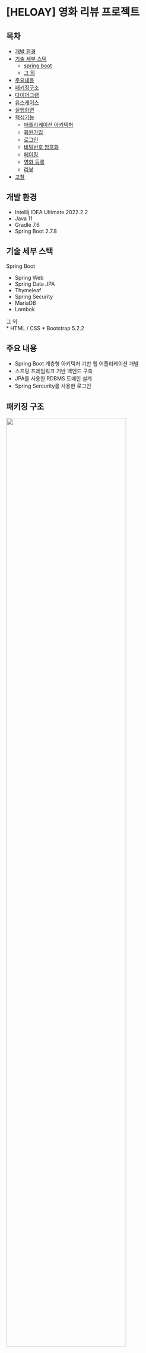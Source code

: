 # [HELOAY] 영화 리뷰 프로젝트

## 목차
- [개발 환경](#환경)
- [기술 세부 스택](#스택)
  + [spring boot](#spring)
  + [그 외](#그외)
- [주요내용](#내용)
- [패키징구조](#패키징)
- [다이어그램](#다이어)
- [유스케이스](#케이스)
- [실행화면](#실행)
- [핵심기능](#핵심)
  + [애플리케이션 아키텍처](#아키텍처)
  + [회원가입](#핵심0)
  + [로그인](#핵심1)
  + [비밀번호 암호화](#핵심2)
  + [페이징](#핵심3)
  + [영화 등록](#핵심4)
  + [리뷰](#핵심5)
- [고찰](#고찰)

## <div id="환경">개발 환경</div>

* Intellij IDEA Ultimate 2022.2.2
* Java 11
* Gradle 7.6
* Spring Boot 2.7.8

## <div id="스택">기술 세부 스택</div>

<div id="spring">Spring Boot</div>

* Spring Web
* Spring Data JPA
* Thymeleaf
* Spring Security
* MariaDB
* Lombok

<div id="그외">그 외</div>
* HTML / CSS
* Bootstrap 5.2.2

## <div id="내용">주요 내용</div>
* Spring Boot 계층형 아키텍처 기반 웹 어플리케이션 개발
* 스프링 프레임워크 기반 백엔드 구축
* JPA를 사용한  RDBMS 도메인 설계
* Spring Sercurity를 사용한 로그인

## <div id="패키징">패키징 구조</div>
<img width="80%" src="https://user-images.githubusercontent.com/106221717/219867188-714148f1-93d8-4ad1-bea1-93b8b3a22deb.PNG"/>

## <div id="다이어">ERD</div>
<img width="80%" src="https://user-images.githubusercontent.com/106221717/219865337-50b471ec-c067-4c38-89fb-6f3c993ad795.PNG"/>

## API 설계

## <div id="케이스">유스케이스</div>
<img width="80%" src="https://user-images.githubusercontent.com/106221717/219866916-fc65538d-1b9b-4285-b9d4-1befa64a48c2.PNG"/>

## <div id="실행">실행 화면</div>
### 1. 회원가입 & 로그인, 로그아웃 
#### 1.1 회원가입
<img width="60%" src="https://user-images.githubusercontent.com/106221717/219846402-fa585685-f387-4c4e-b1ff-d3829b623795.gif"/>

#### 1.2 회원가입 정보 미기입
<img width="80%" src="https://user-images.githubusercontent.com/106221717/219846436-c7916cdb-5fe4-4b19-8f4d-85347f970cd0.gif" />

#### 1.3 로그인
<img width="80%" src="https://user-images.githubusercontent.com/106221717/219846093-8db7b889-45d2-43cf-9f98-ebf0a679bb96.gif"/>

#### 1.4 로그아웃
<img width="80%" src="https://user-images.githubusercontent.com/106221717/219866624-7d4dc976-d71a-4b31-b3c1-f8cd3a4e7962.gif" />


### 2. 영화 등록
<img width="80%" src="https://user-images.githubusercontent.com/106221717/219846715-5b4a9524-e4b1-4c49-9d7f-cb1603e6f6a9.gif"/>


### 3. 영화 수정, 삭제
#### 3.1 영화 수정
<img width="80%" src="https://user-images.githubusercontent.com/106221717/219846790-c0186a48-2461-4419-9d8f-f1dc57c043e1.gif"/>

#### 3.2 영화 삭제
<img width="80%" src="https://user-images.githubusercontent.com/106221717/219846811-c5ea14ef-71eb-4e5b-aed5-2193bdcf29a1.gif"/>


### 4. 리뷰
#### 4.1 리뷰 등록
<img width="80%" src="https://user-images.githubusercontent.com/106221717/219846838-c5041cff-2647-4d1b-b413-b17dd2f4efdf.gif"/>

#### 4.2 리뷰 삭제
<img width="80%" src="https://user-images.githubusercontent.com/106221717/219846868-31442508-7080-468e-afac-4e736f53bf71.gif"/>

### 5. 페이징 & 상세 페이지 이동
<img width="80%" src="https://user-images.githubusercontent.com/106221717/219866594-880c4d98-ae3f-4281-a0de-a5fad3d1d165.gif"/>

## <div id="핵심">핵심 기능</div>
### <div id="아키텍처">애플리케이션 아키텍처</div>
<img width="80%" src="https://user-images.githubusercontent.com/106221717/219866727-7d2b9acc-ba88-4a00-adc5-c939d086becc.PNG"/>

계층형 구조 사용
controller, web: 웹 계층
service: 비즈니스 로직, 트랜잭션 처리
repository: JPA를 직접 사용하는 계층, 엔티티 매니저 사용
domain: 엔티티가 모여 있는 계층, 모든 계층에서 사용

### <div id="핵심0">회원가입</div>
<img width="80%" src="https://user-images.githubusercontent.com/106221717/219857679-6392ed05-4fcc-4c9e-abd2-863569e29d51.PNG"/>

 ```
<div class="mb-3">
<label th:for="username">아이디</label>
<input type="text" th:field="*{username}" class="form-control" placeholder="아이디를 입력하세요" th:class="${#fields.hasErrors('username')}? 'form-control fieldError' : 'form-control'">
<p th:if = "${#fields.hasErrors('username')}" th:errors="*{username}"></p>
</div>
```
* post요청으로 들어온 데이터를 컨트롤러에서 검증하여 예외 발생시 결과를 model에 담아서 폼으로 랜더링 한다. 에러발생시 해당 클래스 `class="form-control" placeholder="아이디를 입력하세요" th:class="${#fields.hasErrors('username')}? 'form-control fieldError' : 'form-control'">`를 에러필드로 변경하고 에러 내용을 출력한다(`th:errors="*{username}"`).


### <div id="핵심1">로그인</div>
#### 로그인 전
<img width="80%" src="https://user-images.githubusercontent.com/106221717/219847960-c13f7e95-9bbb-4cc3-94f3-351f7784ff11.PNG"/>


#### 로그인(USER)
<img width="80%" src="https://user-images.githubusercontent.com/106221717/219848093-9ecc1ae0-0abf-459e-94cd-cf5fdbf91522.PNG"/>

#### 로그인(ADMIN)
<img width="80%" src="https://user-images.githubusercontent.com/106221717/219848139-c17c6f9a-4946-4bcd-8d14-76e4f3fe3a89.PNG"/>

```java
sec:authorize="hasRole('ROLE_ADMIN')" //영화 버튼
sec:authorize="isAnonymous()" //로그인, 회원가입
sec:authorize="isAuthenticated()" //로그아웃 버튼
```
* thymleaf + spring security를 사용하여 security을 고려한 뷰를 작성 isAnonymous() 로그인하지 않은 사용자에게 로그인, 회원가입 버튼 활성화 / isAuthenticated() 로그인 사용자에게 로그아웃 버튼 활성화 / hasRole('ROLE_ADMIN') ROLE_ADMIN 권한을 가진 사용자만 영화 등록 버튼이 활성화 되서 출력된다.


### <div id="핵심2">비밀번호 암호화</div>
<img width="80%" src="https://user-images.githubusercontent.com/106221717/219849008-1d971b08-7f8e-4bb6-8070-fadcfb894f5d.PNG"/>

* 스프링 시큐리티에서 지원하는 BCryptPasswordEncoder BCrypt 해싱 함수를 사용해서 패스워드를 암호화 DB 유출시에도 비밀번호 데이터를 확인하기 어렵게 생성 해준다. 

<img width="80%" src="https://user-images.githubusercontent.com/106221717/219849278-c727d193-eef9-4223-97c4-e0b8d6222179.PNG"/>


### <div id="핵심3">페이징</div>

<img width="80%" src="https://user-images.githubusercontent.com/106221717/219851541-f30e267d-e702-4df1-b004-1efd1844fa66.PNG"/>

* `http://localhost:8080/main/movie/list?page=0` 처럼 GET 방식으로 요청된 URL에서 page값을 가져오기 위해 @RequestParam(value="page", defaultValue="0") int page 매개변수 추가 page가 전달되지 않을시 디폴트 값0 이 되도록 설정

<img width="80%" src="https://user-images.githubusercontent.com/106221717/219851556-b2725e11-a3a5-4a5e-bc68-2fd26299afcf.PNG"/>

* Pageable 객체 생성시 `PageRequest.of(page, 10)`에서 page는 조회할 페이지의 번호 10은 한페이지에 보여줄 게시물의 숫자를 의미한다. 이렇게 하면 데이터 전체 조회가 아닌 한 페이지 데이터를 조회하도록 쿼리각 변경된다.

<img width="80%" src="https://user-images.githubusercontent.com/106221717/219851563-dc9e3058-5e19-4df4-bc90-ab523d6072ef.PNG"/>

* 이전 페이지가 없는 경우 "이전" 링크 비활성화(다음 페이지도 동일) 페이지 리스트를 루프 `th:each="page: ${#numbers.sequence(0, paging.totalPages-1)}` 돌면서 해당 페이지로 이동 할 수 있는 링크 생성 `th:classappend="${page == paging.number} ? 'active'" class="page-item"` 조건식이 참인 경우 클래스값을 class 속성에 추가한다.

### <div id="핵심4">영화 등록</div>
<img width="80%" src="https://user-images.githubusercontent.com/106221717/219864247-e2d2b6aa-a1db-44d2-8505-fda54aae129a.PNG"/>

<img width="80%" src="https://user-images.githubusercontent.com/106221717/219864177-ee73ad3e-3506-43df-9107-0470caaecc08.PNG"/>

* 사진 파일의 경우 UUID를 이용하여 파일 고유이름을 랜덤으로 생성하여 지정해준 뒤 MultipartFile 인터페이스를 통해 사진 파일업로드 resources\\static\\movieposters 폴더에 저장

### <div id="핵심5">리뷰</div>
#### 리뷰 등록 
<img width="80%" src="https://user-images.githubusercontent.com/106221717/219853110-75e73782-4d4d-4a2b-876c-3374d4564241.PNG"/>

* 양방향 매핑을 통해 유저아이디, 영화아이디 리뷰에 저장 할 수 있게 엔티티 구성

<img width="80%" src="https://user-images.githubusercontent.com/106221717/219854256-d7bc40ba-7a6c-4d8d-873b-8c529cbcedc3.png"/>

* 스프링시큐리티는 인증된 사용자 정보를 세션에 담아놓고 세션이 유지되는 동안 사용자 객체를 DB로 접근하는 방법 없이 바로 사용할 수 있도록 한다. SecurityContextHolder 내부의 SecurityContext에 Authentication 객체로 저장해두고 있는데 로그인 세션 정보를 애노테이션으로 간편하게 받을 수 있는 @AuthenticationPrincipal 사용하여 로그인 세션 정보를 받아와서 리뷰 테이블에 유저정보를 저장한다.

#### 리뷰 삭제
<img width="80%" src="https://user-images.githubusercontent.com/106221717/219854335-cf4f3331-5320-4943-ae02-82f4c2f42e72.png"/>

<img width="80%" src="https://user-images.githubusercontent.com/106221717/219854398-d612f3ff-8a0f-4d85-81c4-2b9083996eff.PNG"/>

<img width="80%" src="https://user-images.githubusercontent.com/106221717/219854148-cea05396-35df-4201-a651-2aeb3a6b96db.PNG"/>

* 등록과 동일하게 유저 정보를 가져와 thymleaf th:if 문법을 이용해 현재 로그인된 사용자와 댓글 작성자가 같을때만 삭제 버튼 활성화 되도록 설정


## <div id="고찰">고찰</div>
* 지금까지 강의를 통해 배운 스프링 부트, 스프링 시큐리티, 스프링 JPA, Thymleaf 등 모든 기술을 사용해보려 최대한 노력했다. 강의를 들을 때만 해도 어느 정도 이해가 되고 있다고 생각했었다 하지만 개발을 진행하며 학습과 직접 응용하는 것은 전혀 다른 문제라는 생각이 먼저 들었던 것 같다. 이것저것 기능을 추가하다 보니 계획단계에서 구상한 기능을 모두 구현하지는 못했지만 추후 Querydsl를 이용해서 검색 기능, 리스트 정렬, 게시판, AWS를 이용한 배포를 통해 프로젝트 완성도를 높일 예정이다.

* 혼자서 프로젝트를 진행하는 만큼 시간과 노력을 많이 들여도 자주 벽에 부딪히는 상황이 찾아왔다. 첫 번째로 우선순위를 정하고 계획대로 개발을 진행해야 하는데 이것저것 상황에 맞춰서 개발하다 보니 그로 인한 여러 문제가 자꾸 발생하게 되어 일정이 자꾸 밀리게 되었다. 개발 시작 전 확실한 계획수립을 통해 문제 발생을 줄이는 개발 습관을 지녀야겠다는 생각이 들었다. 두 번째는 기능 구현의 난이도가 올라갈수록 노력한 만큼 결과가 나오는 것은 만족감이 있지만 문제가 자주 발생하여 내가 과연 올바른 방향으로 개발을 진행하고 있는가에 대한 확신이 사라지고 의심하게 되었다. 실제 현직에서 경험을 쌓고, 조언과 질문을 구할 사람이 주변에 많아지게 되면 다양한 시선과 조언을 통해 의심이 확신으로 바뀌게 되어 더 빠른 성장을 할 수 있을 것이다.
